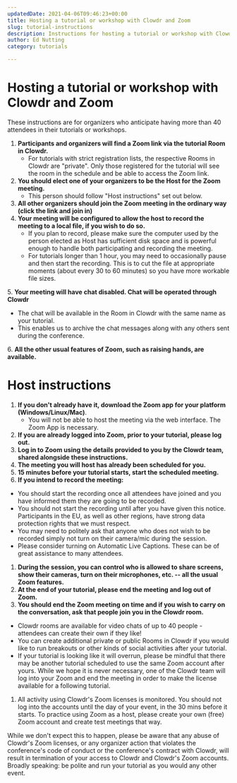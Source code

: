 ```yaml
---
updatedDate: 2021-04-06T09:46:23+00:00
title: Hosting a tutorial or workshop with Clowdr and Zoom
slug: tutorial-instructions
description: Instructions for hosting a tutorial or workshop with Clowdr and Zoom
author: Ed Nutting
category: tutorials

---
```

# **Hosting a tutorial or workshop with Clowdr and Zoom**

These instructions are for organizers who anticipate having more than 40 attendees in their tutorials or workshops.

1. **Participants and organizers will find a Zoom link via the tutorial Room in Clowdr.**
   * For tutorials with strict registration lists, the respective Rooms in Clowdr are "private". Only those registered for the tutorial will see the room in the schedule and be able to access the Zoom link.
2. **You should elect one of your organizers to be the Host for the Zoom meeting.**
   * This person should follow "Host instructions" set out below.
3. **All other organizers should join the Zoom meeting in the ordinary way (click the link and join in)**
4. **Your meeting will be configured to allow the host to record the meeting to a local file, if you wish to do so.**
   * If you plan to record, please make sure the computer used by the person elected as Host has sufficient disk space and is powerful enough to handle both participating and recording the meeting.
   * For tutorials longer than 1 hour, you may need to occasionally pause and then start the recording. This is to cut the file at appropriate moments (about every 30 to 60 minutes) so you have more workable file sizes.

5\. **Your meeting will have chat disabled. Chat will be operated through Clowdr**

* The chat will be available in the Room in Clowdr with the same name as your tutorial.
* This enables us to archive the chat messages along with any others sent during the conference.

6\. **All the other usual features of Zoom, such as raising hands, are available.**

# **Host instructions**

1. **If you don't already have it, download the Zoom app for your platform (Windows/Linux/Mac)**.
   * You will not be able to host the meeting via the web interface. The Zoom App is necessary.
2. **If you are already logged into Zoom, prior to your tutorial, please log out.**
3. **Log in to Zoom using the details provided to you by the Clowdr team, shared alongside these instructions.**
4. **The meeting you will host has already been scheduled for you.**
5. **15 minutes before your tutorial starts, start the scheduled meeting.**
6. **If you intend to record the meeting:**

* You should start the recording once all attendees have joined and you have informed them they are going to be recorded.
* You should not start the recording until after you have given this notice. Participants in the EU, as well as other regions, have strong data protection rights that we must respect.
* You may need to politely ask that anyone who does not wish to be recorded simply not turn on their camera/mic during the session.
* Please consider turning on Automatic Live Captions. These can be of great assistance to many attendees.

1. **During the session, you can control who is allowed to share screens, show their cameras, turn on their microphones, etc. -- all the usual Zoom features.**
2. **At the end of your tutorial, please end the meeting and log out of Zoom.**
3. **You should end the Zoom meeting on time and if you wish to carry on the conversation, ask that people join you in the Clowdr room.**

* Clowdr rooms are available for video chats of up to 40 people - attendees can create their own if they like!
* You can create additional private or public Rooms in Clowdr if you would like to run breakouts or other kinds of social activities after your tutorial.
* If your tutorial is looking like it will overrun, please be mindful that there may be another tutorial scheduled to use the same Zoom account after yours. While we hope it is never necessary, one of the Clowdr team will log into your Zoom and end the meeting in order to make the license available for a following tutorial.

1. All activity using Clowdr's Zoom licenses is monitored. You should not log into the accounts until the day of your event, in the 30 mins before it starts. To practice using Zoom as a host, please create your own (free) Zoom account and create test meetings that way.

While we don't expect this to happen, please be aware that any abuse of Clowdr's Zoom licenses, or any organizer action that violates the conference's code of conduct or the conference's contract with Clowdr, will result in termination of your access to Clowdr and Clowdr's Zoom accounts. Broadly speaking: be polite and run your tutorial as you would any other event.